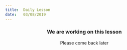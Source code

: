 ```yaml
---
title:  Daily Lesson
date:   03/08/2019
---
```


### <center>We are working on this lesson</center>
<center>Please come back later</center>
